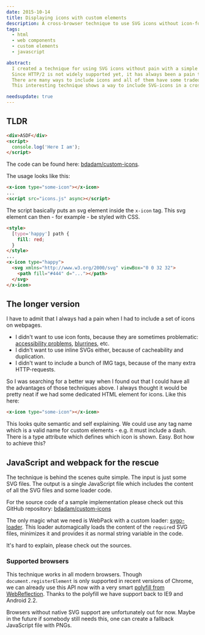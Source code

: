 ```yaml
---
date: 2015-10-14
title: Displaying icons with custom elements
description: A cross-browser technique to use SVG icons without icon-fonts
tags:
  - html
  - web components
  - custom elements
  - javascript

abstract:
  I created a technique for using SVG icons without pain with a simple gulp task.
  Since HTTP/2 is not widely supported yet, it has always been a pain to use icons on web pages.
  There are many ways to include icons and all of them have some tradeoffs.
  This interesting technique shows a way to include SVG-icons in a cross-browser way with using custom elements.

needsupdate: true
---
```


## TLDR

```html embed
<div>ASDF</div>
<script>
  console.log('Here I am');
</script>
```

The code can be found here: [bdadam/custom-icons](https://github.com/bdadam/custom-icons).

The usage looks like this:

```html
<x-icon type="some-icon"></x-icon>
...
<script src="icons.js" async></script>
```

The script basically puts an svg element inside the `x-icon` tag. This svg element can then - for example - be styled with CSS.

```html
<style>
  [type='happy'] path {
    fill: red;
  }
</style>
...
<x-icon type="happy">
  <svg xmlns="http://www.w3.org/2000/svg" viewBox="0 0 32 32">
    <path fill="#444" d="..."></path>
  </svg>
</x-icon>
```

## The longer version

I have to admit that I always had a pain when I had to include a set of icons on webpages.

- I didn't want to use icon fonts, because they are sometimes problematic:
  [accessibility problems](https://github.com/FortAwesome/Font-Awesome/issues/6133), [blurrines](http://mir.aculo.us/2014/10/31/icon-fonts-vs-inline-svg/), etc.
- I didn't want to use inline SVGs either, because of cacheability and duplication.
- I didn't want to include a bunch of IMG tags, because of the many extra HTTP-requests.

So I was searching for a better way when I found out that I could have all the advantages of those techniques above.
I always thought it would be pretty neat if we had some dedicated HTML element for icons. Like this here:

```html
<x-icon type="some-icon"></x-icon>
```

This looks quite semantic and self explaining.
We could use any tag name which is a valid name for custom elements - e.g. it must include a dash.
There is a type attribute which defines which icon is shown. Easy. Bot how to achieve this?

## JavaScript and webpack for the rescue

The technique is behind the scenes quite simple.
The input is just some SVG files.
The output is a single JavaScript file which includes the content of all the SVG files and some loader code.

For the source code of a sample implementation please check out this GitHub repository: [bdadam/custom-icons](https://github.com/bdadam/custom-icons)

The only magic what we need is WebPack with a custom loader: [svgo-loader](https://github.com/rpominov/svgo-loader).
This loader automagically loads the content of the `require`d SVG files, minimizes it and provides it as normal string variable in the code.

It's hard to explain, please check out the sources.

### Supported browsers

This technique works in all modern browsers.
Though `document.registerElement` is only supported in recent versions of Chrome, we can already use this API now
with a very smart [polyfill from WebReflection](https://github.com/WebReflection/document-register-element).
Thanks to the polyfill we have support back to IE9 and Android 2.2.

Browsers without native SVG support are unfortunately out for now. Maybe in the future if somebody still needs this, one can create a fallback JavaScript
file with PNGs.

